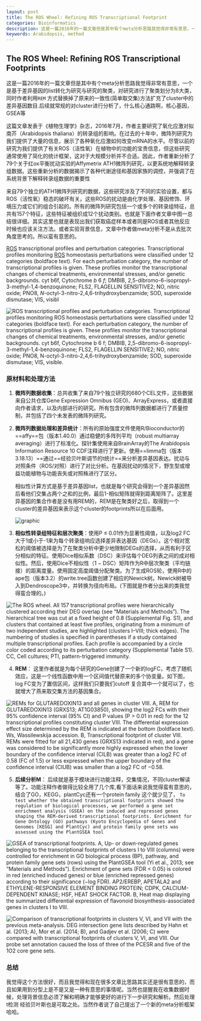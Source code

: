 ```yaml
---
layout: post
title: The ROS Wheel: Refining ROS Transcriptional Footprint
categories: Bioinformatics
description: 这是一篇2016年的一篇文章但是其中有个meta分析思路我觉得非常有意思，一个是基于差异基因的list转化为研究与研究的聚类，对研究进行了聚类划分为8大类，同时作者利用`REM` 方式替换掉了原来的一致性(简单取交集)方法扩充了cluster中的差异基因数目.后续就常规的对cluster进行分析了，什么核心通路啊，核心基因，GSEA等
keywords: Arabidopsis, method
---
```


## **The ROS Wheel: Refining ROS Transcriptional Footprints** 

这是一篇2016年的一篇文章但是其中有个meta分析思路我觉得非常有意思，一个是基于差异基因的list转化为研究与研究的聚类，对研究进行了聚类划分为8大类，同时作者利用`REM` 方式替换掉了原来的一致性(简单取交集)方法扩充了cluster中的差异基因数目.后续就常规的对cluster进行分析了，什么核心通路啊，核心基因，GSEA等



这篇文章发表于《植物生理学》杂志，2016年7月，作者主要研究了氧化应激对拟南芥（Arabidopsis thaliana）的转录组的影响。在过去的十年中，微阵列研究为我们提供了大量的信息，展示了各种氧化应激如何改变mRNA的水平。尽管以前的研究为我们提供了有关ROS（活性氧）在植物中的功能的宝贵信息，但这些研究通常使用了简化的统计框架，这对于大规模分析并不合适。因此，作者重新分析了79个关于红ox平衡扰动实验的Affymetrix ATH1微阵列研究，以更系统地解释转录组数据。这些重新分析的数据揭示了各种代谢途径和基因家族的调控，并强调了在系统背景下解释转录组数据的重要性

来自79个独立的ATH1微阵列研究的数据，这些研究涉及了不同的实验设置，都与ROS（活性氧）稳态的破坏有关。这些ROS的扰动是由化学处理、基因修饰、环境压力或它们的组合引起的。所有的微阵列研究包括一个或多个的转录组特征，总共有157个特征，这些特征被组织成12个扰动类别。也就是下面作者文章中图一总结很详细。其实这里也就是表现出我们获取癌症样本或者同是ROS或者其他反应时候也应该关注方法。或者实验背景信息，文章中作者做meta分析不是从去批次角度思考的。所以蛮有意思的。

[ROS](javascript:;) transcriptional profiles and perturbation categories. Transcriptional profiles monitoring [ROS](javascript:;) homeostasis perturbations were classified under 12 categories (boldface text). For each perturbation category, the number of transcriptional profiles is given. These profiles monitor the transcriptional changes of chemical treatments, environmental stresses, and/or genetic backgrounds. cyt b6f, Cytochrome *b* 6 *f*; DMBIB, 2,5-dibromo-6-isopropyl-3-methyl-1,4-benzoquinone; FLS2, FLAGELLIN SENSITIVE2; NO, nitric oxide; PNO8, *N*-octyl-3-nitro-2,4,6-trihydroxybenzamide; SOD, superoxide dismutase; VIS, visibl

![ROS transcriptional profiles and perturbation categories. Transcriptional profiles monitoring ROS homeostasis perturbations were classified under 12 categories (boldface text). For each perturbation category, the number of transcriptional profiles is given. These profiles monitor the transcriptional changes of chemical treatments, environmental stresses, and/or genetic backgrounds. cyt b6f, Cytochrome b  6  f; DMBIB, 2,5-dibromo-6-isopropyl-3-methyl-1,4-benzoquinone; FLS2, FLAGELLIN SENSITIVE2; NO, nitric oxide; PNO8, N-octyl-3-nitro-2,4,6-trihydroxybenzamide; SOD, superoxide dismutase; VIS, visible.](https://oup.silverchair-cdn.com/oup/backfile/Content_public/Journal/plphys/171/3/10.1104_pp.16.00420/3/m_plphys_v171_3_1720_f1.jpeg?Expires=1701730278&Signature=gWgl~3pzbAvl3xLWoV5qcCrejO9X5k2ovC3WVCMKbKHVJL4QqliI~i51EMD-AtvkvJRRWfBxhg9lQiWx~LJ-sHEiRaWih81ksfW99iHKQwC08zaWCpZS295scOIWOl1mvN4NaIEVbDBjPsudG9Cwvt3QQJ4FOVWutnumbH5RdzD3XLflSyMt5Qb3-jC2T4ivdL1izlwJqg2QUVLdFMruIP4INylCEczqjBsnC09FpHsV-SHcxDxNccyMEsUqOf6F~k7WyMUZC5e3I5d5n49tSAh7rD2fiyR37BGf8MpnEl96zCV6~4Ni0Bp31aizGvFO3eV6umrCX5wdt3WAsh2K4Q__&Key-Pair-Id=APKAIE5G5CRDK6RD3PGA)



### 原材料和处理方法

1. **微阵列数据收集**：总共收集了来自79个独立研究的680个CEL文件，这些数据来自公共仓库Gene Expression Omnibus (GEO)、ArrayExpress，或者直接向作者请求，以及内部进行的研究。所有包含的微阵列数据都进行了质量控制，并包括了四个未发表的微阵列研究。

2. **微阵列数据处理和差异统计**：所有的原始强度文件使用R/Bioconductor的==affy==包（版本1.40.0）通过稳健的多阵列平均（robust multiarray averaging）进行了标准化。探针集使用来自BrainArray的The Arabidopsis Information Resource 10 CDF注释进行了更新。使用==limma包（版本3.18.13）==通过==经验贝叶斯调节的t统计==来分析差异基因表达。扰动与对照条件（ROS/对照）进行了对比分析。在基因扰动的情况下，野生型或增益功能植物与功能丧失或对照株进行了区分。

   相似性计算方式是基于差异基因list，也就是每个研究会得到一个差异基因然后看他们交集占两个之和的比例，最后1-相似矩阵就得到距离矩阵了。这里差异基因的集合作者是没有用REM的，REM是在聚类好之后，取得到一个cluster的差异基因来表示这个cluster的footprints所以在后面用。

   ![graphic](https://oup.silverchair-cdn.com/oup/backfile/Content_public/Journal/plphys/171/3/10.1104_pp.16.00420/3/m_plphys_v171_3_1720_equ1.jpeg?Expires=1701730278&Signature=3PYApXWI4r0U~I4rVzitWr1LQdVD4pQ9E3~lrfx9zH5~YWLCWUjoLuTwFgk-WYJLNGiQBBdnq5k5cc7DAhNjVZd4ID~-gU~6gLvM7ZTXvpyOIxKYVNTkMR7TKJO9Rq1ArdDGTgogmHHclqNFADl71CLa-Bv5822vsM0a37X6FUZVUl3IP8BMdcq3kNReja4hF3WL2AHltNGKZ8jeIdl3WLSo6AeZ-XqBGRNJy7zkwHkB9zCgHzSN3YcTuDoVP4x79q7dgeLuifepuZIciZDxsGE3Lt3VWBhvWcSXVCyCvjvpyx4jX5nwMQAxS8Bw0G5dz-no8bmOgxo3bU0v-Bh7xQ__&Key-Pair-Id=APKAIE5G5CRDK6RD3PGA)

3. **相似性转录组特征和层次聚类**：使用P ≤ 0.01作为显著性阈值，以及log2 FC大于1或小于-1来为每个转录组响应选择差异表达基因（DEGs）。这个相对宽松的阈值被选择是为了在聚类分析中更少地限制DEGs的选择，从而有利于区分相似的特征。使用Dice相似系数（DSC）来评估每个DEG列表之间的成对相似性。然后，使用Dice不相似性（1 − DSC）矩阵作为R中层次聚类（平均链接）的距离度量。使用固定高度阈值分配聚类。为了生成ROS轮，使用R中的ape包（版本3.2）的write.tree函数创建了相应的Newick树。Newick树被导入到Dendroscope3中，并转换为径向布局。(下图就是作者分出来的类我觉得蛮合理的。)



![The ROS wheel. All 157 transcriptional profiles were hierarchically clustered according their DEG overlap (see “Materials and Methods”). The hierarchical tree was cut at a fixed height of 0.8 (Supplemental Fig. S1), and clusters that contained at least five profiles, originating from a minimum of two independent studies, are highlighted (clusters I–VIII; thick edges). The numbering of studies is specified in parentheses if a study contained multiple transcriptional profiles. Each profile is accompanied by a circle color coded according to its perturbation category (Supplemental Table S1). CC, Cell cultures; PTI, pattern-triggered immunity.](https://oup.silverchair-cdn.com/oup/backfile/Content_public/Journal/plphys/171/3/10.1104_pp.16.00420/3/m_plphys_v171_3_1720_f2.jpeg?Expires=1701730278&Signature=bZPp9i8jiJl4TGRSsOcaEKMRpTqpZ3sD3imV7HjYlvVX30Ve1RLuPeNHss7lhzKC5G02HSU7aGPqZYY2UMI7KgMekgC0XZ37K2yYABuZJ8G64B4CjsSONpQf1RFtfitRoa2jEh1Jb-5IvcFhLEeLl7jn41DZPoMeWew0kAHWNw8xe2fVVBKBOUAYnulMcJ9NGMkj5uMAOw67OHiv7MUEYf5l68qE-tdCGT70LlkrBig6XRSxnCv4yHe~JCnjTl6DbcaSic9KIHJTnO0hGFLvMaJSsQkgaysYVwjEMWi31kAd~z~Xw1fZ51pN8DcOuxMamDyq49uB~b7Mzlsx5Yjo7g__&Key-Pair-Id=APKAIE5G5CRDK6RD3PGA)


4. **REM**： 这里作者就是为每个研究的Gene创建了一个新的logFC，考虑了随机效应，这是一个线性函数中用一个区间值代替原来的多个协变量。如下图，log FC变为了置信区间，这样我们只要我们cutoff 复合其中一个就可以了，也就增大了燕来取交集方法的基因集合。

![REMs for GLUTAREDOXIN13 and all genes in cluster VIII. A, REM for GLUTAREDOXIN13 (GRXS13; AT1G03850), showing the log2  FCs with their 95% confidence interval (95% CI) and P values (P > 0.01 in red) for the 12 transcriptional profiles constituting cluster VIII. The differential expression effect size determined by the REM is indicated at the bottom (boldface text). Ws, Wassilewskija accession. B, Transcriptional footprint of cluster VIII. REMs were fitted for all 21,430 genes (GRXS13 indicated in red), and a gene was considered to be significantly more highly expressed when the lower boundary of the confidence interval (CILB) was greater than a log2  FC of 0.58 (FC of 1.5) or less expressed when the upper boundary of the confidence interval (CIUB) was smaller than a log2  FC of −0.58.](https://oup.silverchair-cdn.com/oup/backfile/Content_public/Journal/plphys/171/3/10.1104_pp.16.00420/3/m_plphys_v171_3_1720_f4.jpeg?Expires=1701730278&Signature=ilkq~Z-raj0S9uJ02Ap7Gv2aXQMZMfATI-1RmAjyprd98o~84t5m2y6546JKX-JV48h-peUfKKItJpwimXGDvMAU9481W6LCSaCpzsrgAveaC1TRqD~dHy892N0dE-BEsEZk01mQUkYp6jsTr5QypKFH8gpwCoKo3jRyIhi5lQeNUaHHwBMLSlJthKMmt249DZ5OGvJmo7FWpnGKRAihHxJnnTKUJvcoYN6waEfHpx2PWWelhSGBX7-e~uh2AO17CZ~N5AQVfkK8JEGyVu5pVVqaMfT3tX6R8ti7JF1GhrEcUfRDK9XTxigOWQWiv8fYPA9JZQRVlfn6wPiPKKdXeg__&Key-Pair-Id=APKAIE5G5CRDK6RD3PGA)



5. **后续分析M**： 后续就是基于模块进行功能注释，交集情况，不同cluster解读等了。功能注释作者做得比较全用了几个库,看下面话来说我觉得蛮有意思的，结合了GO，KEGG，plantCyc还有一个protein family 这个就少见了，
`To test whether the obtained transcriptional footprints showed the regulation of biological processes, we performed a gene set enrichment analysis (GSEA) on the induced and repressed genes shaping the REM-derived transcriptional footprints. Enrichment for Gene Ontology (GO) pathways (Kyoto Encyclopedia of Genes and Genomes [KEGG] and PlantCyc) and protein family gene sets was assessed using the PlantGSEA tool`



![GSEA of transcriptional footprints. A, Up- or down-regulated genes belonging to the transcriptional footprints of clusters I to VIII (columns) were controlled for enrichment in GO biological process (BP), pathway, and protein family gene sets (rows) using the PlantGSEA tool (Yi et al., 2013; see “Materials and Methods”). Enrichment of gene sets (FDR < 0.05) is colored in red (enriched induced genes) or blue (enriched repressed genes) according to their significance (−log FDR). AP2/EREBP, APETALA2 and ETHYLENE-RESPONSIVE ELEMENT BINDING PROTEIN; CDPK, CALCIUM-DEPENDENT KINASE; HSF, HEAT SHOCK FACTOR. B, Heat map displaying the summarized differential expression of flavonoid biosynthesis-associated genes in clusters I to VIII.](https://oup.silverchair-cdn.com/oup/backfile/Content_public/Journal/plphys/171/3/10.1104_pp.16.00420/3/m_plphys_v171_3_1720_f5.jpeg?Expires=1701730278&Signature=gp4MnF9QDEFsDKnY-EbVrZKRuToJpa1CLckIB4vIjbo9XZiVb7bKgFFMwPSIgBtB~StdTv0pSllK5w94u8vJ96rkxMAE5jFFI8V7vAgOLo3a2ocLDyA64VK27f7UlDfDXy0TURM~E6Ez7YTPFaEXEeUslhnTATf7Pv50eocOWWtPLE1x-ZvYaA~sGBB5lkUJPuAyvDqP6Q5zFvFXyQpHymXrSGXk-F76BmKsJrcKZN9o9lphKkfSRNjw6CUvM39u8tN3EvanHhnCJohQtZ39FhJKSlSVKI10kZqUiyJCyrwqF6R6z3DSuYZu3G5vOEL-qCcxIjH5Oatx2hvYMnpfPw__&Key-Pair-Id=APKAIE5G5CRDK6RD3PGA)

![Comparison of transcriptional footprints in clusters V, VI, and VII with the previous meta-analysis. DEG intersection gene lists described by Hahn et al. (2013; A), Mor et al. (2014; B), and Gadjev et al. (2006; C) were compared with transcriptional footprints of clusters V, VI, and VIII. Our probe set annotation caused the loss of three of the PCESR and five of the 1O2 core gene sets.](https://oup.silverchair-cdn.com/oup/backfile/Content_public/Journal/plphys/171/3/10.1104_pp.16.00420/3/m_plphys_v171_3_1720_f6.jpeg?Expires=1701730278&Signature=zXtgncKhzGb~MUdKhr3xIW1QXljE089WlStKXvGMtXXmHj6YeYExmLYTIqxb8qOHmGTppd18lh6q9DLAUP7i-CkonVzWP6rXgOvTyOrESB9nzo0dtgfxFN9MhxG5Pq2xzoD5F~M2B3Qe~iBXYyZk8k1ZN2mYJVGYlLRolahEz-2bKj~XUCdM3O-aO15LcPiVihuotvjIfy68w4Ii~MJAMCP8hCDV6aFgGIakL~MGVpdI9HRI0v~3mewNM8jzxCFDqSO-7VKGAdtGJFZb9ASLz85S~yqE-8qtcrhEDoNhWteD6r9fpUE5bkzSL9OgUxkaXjNyXQCCYRkg81Hz9O9HkA__&Key-Pair-Id=APKAIE5G5CRDK6RD3PGA)

### 总结
我觉得这个方法很好，而且我觉得和现在很多文章比思路其实还是很有意思的，而且如果用到分型上是不是又是一种有意思的事情呢。当然也提醒我在收集数据时候，处理背景信息必须了解和明确才能够更好的进行下一步研究和解析。然后处理t检测 经验贝叶斯也是可取之处。当然作者说了自己提出了一个新的meta分析框架哈哈。
